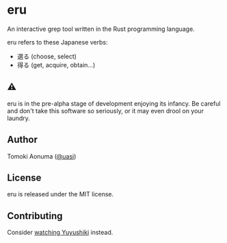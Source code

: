 # eru

An interactive grep tool written in the Rust programming language.

eru refers to these Japanese verbs:

- 選る (choose, select)
- 得る (get, acquire, obtain...)

## :warning:

eru is in the pre-alpha stage of development enjoying its infancy.
Be careful and don't take this software so seriously, or it may even drool on your laundry.

## Author

Tomoki Aonuma ([@uasi](https://twitter.com/uasi))

## License

eru is released under the MIT license.

## Contributing

Consider [watching Yuyushiki](http://www.crunchyroll.com/yuyushiki) instead.
